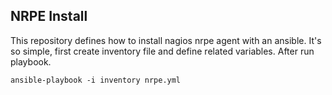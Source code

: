 ## NRPE Install 

This repository defines how to install nagios nrpe agent with an ansible. It's so simple, first create inventory file and define related variables. After run playbook.

```
ansible-playbook -i inventory nrpe.yml 
```